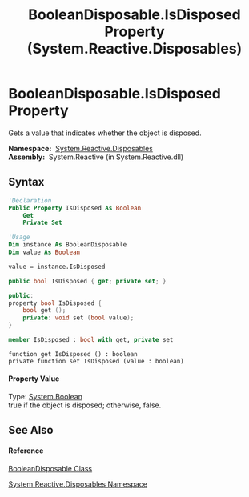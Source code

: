 ﻿---
title: BooleanDisposable.IsDisposed Property  (System.Reactive.Disposables)
TOCTitle: IsDisposed Property
ms:assetid: P:System.Reactive.Disposables.BooleanDisposable.IsDisposed
ms:mtpsurl: https://msdn.microsoft.com/en-us/library/system.reactive.disposables.booleandisposable.isdisposed(v=VS.103)
ms:contentKeyID: 36069500
ms.date: 06/28/2011
mtps_version: v=VS.103
f1_keywords:
- System.Reactive.Disposables.BooleanDisposable.get_IsDisposed
- System.Reactive.Disposables.BooleanDisposable.IsDisposed
- System.Reactive.Disposables.BooleanDisposable.set_IsDisposed
dev_langs:
- CSharp
- JScript
- VB
- FSharp
- c++
---

# BooleanDisposable.IsDisposed Property

Gets a value that indicates whether the object is disposed.

**Namespace:**  [System.Reactive.Disposables](hh229090\(v=vs.103\).md)  
**Assembly:**  System.Reactive (in System.Reactive.dll)

## Syntax

``` vb
'Declaration
Public Property IsDisposed As Boolean
    Get
    Private Set
```

``` vb
'Usage
Dim instance As BooleanDisposable
Dim value As Boolean

value = instance.IsDisposed
```

``` csharp
public bool IsDisposed { get; private set; }
```

``` c++
public:
property bool IsDisposed {
    bool get ();
    private: void set (bool value);
}
```

``` fsharp
member IsDisposed : bool with get, private set
```

``` jscript
function get IsDisposed () : boolean
private function set IsDisposed (value : boolean)
```

#### Property Value

Type: [System.Boolean](https://msdn.microsoft.com/en-us/library/a28wyd50)  
true if the object is disposed; otherwise, false.  

## See Also

#### Reference

[BooleanDisposable Class](hh229692\(v=vs.103\).md)

[System.Reactive.Disposables Namespace](hh229090\(v=vs.103\).md)

